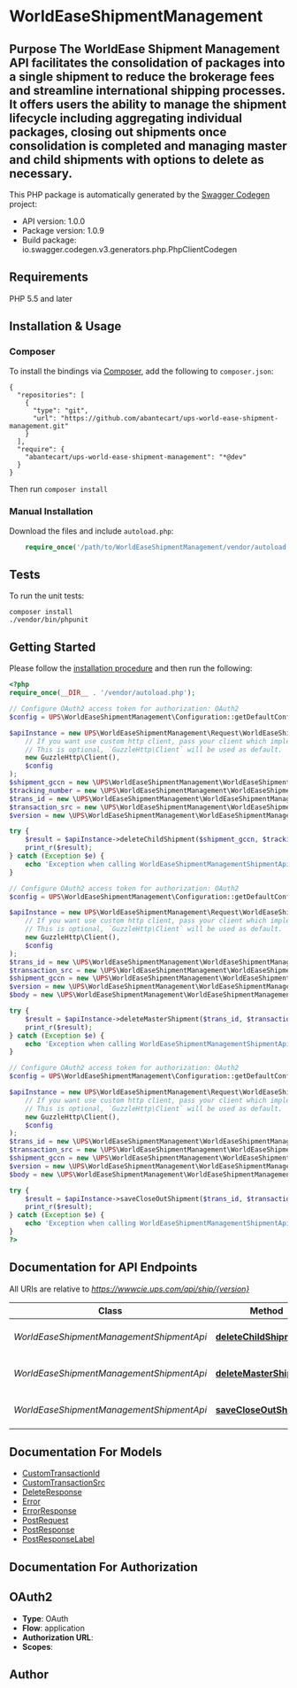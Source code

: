 # WorldEaseShipmentManagement
## Purpose The WorldEase Shipment Management API facilitates the consolidation of packages into a single shipment to reduce the brokerage fees and streamline international shipping processes. It offers users the ability to manage the shipment lifecycle including aggregating individual packages, closing out shipments once consolidation is completed and managing master and child shipments with options to delete as necessary.

This PHP package is automatically generated by the [Swagger Codegen](https://github.com/swagger-api/swagger-codegen) project:

- API version: 1.0.0
- Package version: 1.0.9
- Build package: io.swagger.codegen.v3.generators.php.PhpClientCodegen

## Requirements

PHP 5.5 and later

## Installation & Usage
### Composer

To install the bindings via [Composer](http://getcomposer.org/), add the following to `composer.json`:

```
{
  "repositories": [
    {
      "type": "git",
      "url": "https://github.com/abantecart/ups-world-ease-shipment-management.git"
    }
  ],
  "require": {
    "abantecart/ups-world-ease-shipment-management": "*@dev"
  }
}
```

Then run `composer install`

### Manual Installation

Download the files and include `autoload.php`:

```php
    require_once('/path/to/WorldEaseShipmentManagement/vendor/autoload.php');
```

## Tests

To run the unit tests:

```
composer install
./vendor/bin/phpunit
```

## Getting Started

Please follow the [installation procedure](#installation--usage) and then run the following:

```php
<?php
require_once(__DIR__ . '/vendor/autoload.php');

// Configure OAuth2 access token for authorization: OAuth2
$config = UPS\WorldEaseShipmentManagement\Configuration::getDefaultConfiguration()->setAccessToken('YOUR_ACCESS_TOKEN');

$apiInstance = new UPS\WorldEaseShipmentManagement\Request\WorldEaseShipmentManagementShipmentApi(
    // If you want use custom http client, pass your client which implements `GuzzleHttp\ClientInterface`.
    // This is optional, `GuzzleHttp\Client` will be used as default.
    new GuzzleHttp\Client(),
    $config
);
$shipment_gccn = new \UPS\WorldEaseShipmentManagement\WorldEaseShipmentManagement\null(); //  | The unique identifier of the shipment to identify the master shipment. It is also known as GCCN.
$tracking_number = new \UPS\WorldEaseShipmentManagement\WorldEaseShipmentManagement\null(); //  | The identifier of the shipment to identify the child shipment. It is also known as 1Z Tracking Number.
$trans_id = new \UPS\WorldEaseShipmentManagement\WorldEaseShipmentManagement\CustomTransactionId(); // \UPS\WorldEaseShipmentManagement\WorldEaseShipmentManagement\CustomTransactionId | 
$transaction_src = new \UPS\WorldEaseShipmentManagement\WorldEaseShipmentManagement\CustomTransactionSrc(); // \UPS\WorldEaseShipmentManagement\WorldEaseShipmentManagement\CustomTransactionSrc | 
$version = new \UPS\WorldEaseShipmentManagement\WorldEaseShipmentManagement\null(); //  | Indicates WorldEase Shipment Management API to display the new release features

try {
    $result = $apiInstance->deleteChildShipment($shipment_gccn, $tracking_number, $trans_id, $transaction_src, $version);
    print_r($result);
} catch (Exception $e) {
    echo 'Exception when calling WorldEaseShipmentManagementShipmentApi->deleteChildShipment: ', $e->getMessage(), PHP_EOL;
}

// Configure OAuth2 access token for authorization: OAuth2
$config = UPS\WorldEaseShipmentManagement\Configuration::getDefaultConfiguration()->setAccessToken('YOUR_ACCESS_TOKEN');

$apiInstance = new UPS\WorldEaseShipmentManagement\Request\WorldEaseShipmentManagementShipmentApi(
    // If you want use custom http client, pass your client which implements `GuzzleHttp\ClientInterface`.
    // This is optional, `GuzzleHttp\Client` will be used as default.
    new GuzzleHttp\Client(),
    $config
);
$trans_id = new \UPS\WorldEaseShipmentManagement\WorldEaseShipmentManagement\CustomTransactionId(); // \UPS\WorldEaseShipmentManagement\WorldEaseShipmentManagement\CustomTransactionId | 
$transaction_src = new \UPS\WorldEaseShipmentManagement\WorldEaseShipmentManagement\CustomTransactionSrc(); // \UPS\WorldEaseShipmentManagement\WorldEaseShipmentManagement\CustomTransactionSrc | 
$shipment_gccn = new \UPS\WorldEaseShipmentManagement\WorldEaseShipmentManagement\null(); //  | The unique identifier of the shipment to delete the master shipment. It is also known as GCCN.
$version = new \UPS\WorldEaseShipmentManagement\WorldEaseShipmentManagement\null(); //  | Indicates WorldEase Shipment Management API to display the new release features
$body = new \UPS\WorldEaseShipmentManagement\WorldEaseShipmentManagement\PostRequest(); // \UPS\WorldEaseShipmentManagement\WorldEaseShipmentManagement\PostRequest | 

try {
    $result = $apiInstance->deleteMasterShipment($trans_id, $transaction_src, $shipment_gccn, $version, $body);
    print_r($result);
} catch (Exception $e) {
    echo 'Exception when calling WorldEaseShipmentManagementShipmentApi->deleteMasterShipment: ', $e->getMessage(), PHP_EOL;
}

// Configure OAuth2 access token for authorization: OAuth2
$config = UPS\WorldEaseShipmentManagement\Configuration::getDefaultConfiguration()->setAccessToken('YOUR_ACCESS_TOKEN');

$apiInstance = new UPS\WorldEaseShipmentManagement\Request\WorldEaseShipmentManagementShipmentApi(
    // If you want use custom http client, pass your client which implements `GuzzleHttp\ClientInterface`.
    // This is optional, `GuzzleHttp\Client` will be used as default.
    new GuzzleHttp\Client(),
    $config
);
$trans_id = new \UPS\WorldEaseShipmentManagement\WorldEaseShipmentManagement\CustomTransactionId(); // \UPS\WorldEaseShipmentManagement\WorldEaseShipmentManagement\CustomTransactionId | 
$transaction_src = new \UPS\WorldEaseShipmentManagement\WorldEaseShipmentManagement\CustomTransactionSrc(); // \UPS\WorldEaseShipmentManagement\WorldEaseShipmentManagement\CustomTransactionSrc | 
$shipment_gccn = new \UPS\WorldEaseShipmentManagement\WorldEaseShipmentManagement\null(); //  | The unique identifier of the shipment to close Out. It also known as GCCN.
$version = new \UPS\WorldEaseShipmentManagement\WorldEaseShipmentManagement\null(); //  | Indicates WorldEase Shipment Management API to display the new release features
$body = new \UPS\WorldEaseShipmentManagement\WorldEaseShipmentManagement\PostRequest(); // \UPS\WorldEaseShipmentManagement\WorldEaseShipmentManagement\PostRequest | 

try {
    $result = $apiInstance->saveCloseOutShipment($trans_id, $transaction_src, $shipment_gccn, $version, $body);
    print_r($result);
} catch (Exception $e) {
    echo 'Exception when calling WorldEaseShipmentManagementShipmentApi->saveCloseOutShipment: ', $e->getMessage(), PHP_EOL;
}
?>
```

## Documentation for API Endpoints

All URIs are relative to *https://wwwcie.ups.com/api/ship/{version}*

Class | Method | HTTP request | Description
------------ | ------------- | ------------- | -------------
*WorldEaseShipmentManagementShipmentApi* | [**deleteChildShipment**](docs/Api/WorldEaseShipmentManagementShipmentApi.md#deletechildshipment) | **DELETE** /child-shipment/{shipment-gccn}/{tracking-number} | Delete the child shipment
*WorldEaseShipmentManagementShipmentApi* | [**deleteMasterShipment**](docs/Api/WorldEaseShipmentManagementShipmentApi.md#deletemastershipment) | **DELETE** /master-shipment/{shipment-gccn} | Deletes the master shipment
*WorldEaseShipmentManagementShipmentApi* | [**saveCloseOutShipment**](docs/Api/WorldEaseShipmentManagementShipmentApi.md#savecloseoutshipment) | **POST** /master-shipment/closeout/{shipment-gccn} | Close Out Shipment

## Documentation For Models

 - [CustomTransactionId](docs/Model/CustomTransactionId.md)
 - [CustomTransactionSrc](docs/Model/CustomTransactionSrc.md)
 - [DeleteResponse](docs/Model/DeleteResponse.md)
 - [Error](docs/Model/Error.md)
 - [ErrorResponse](docs/Model/ErrorResponse.md)
 - [PostRequest](docs/Model/PostRequest.md)
 - [PostResponse](docs/Model/PostResponse.md)
 - [PostResponseLabel](docs/Model/PostResponseLabel.md)

## Documentation For Authorization


## OAuth2

- **Type**: OAuth
- **Flow**: application
- **Authorization URL**: 
- **Scopes**: 


## Author



